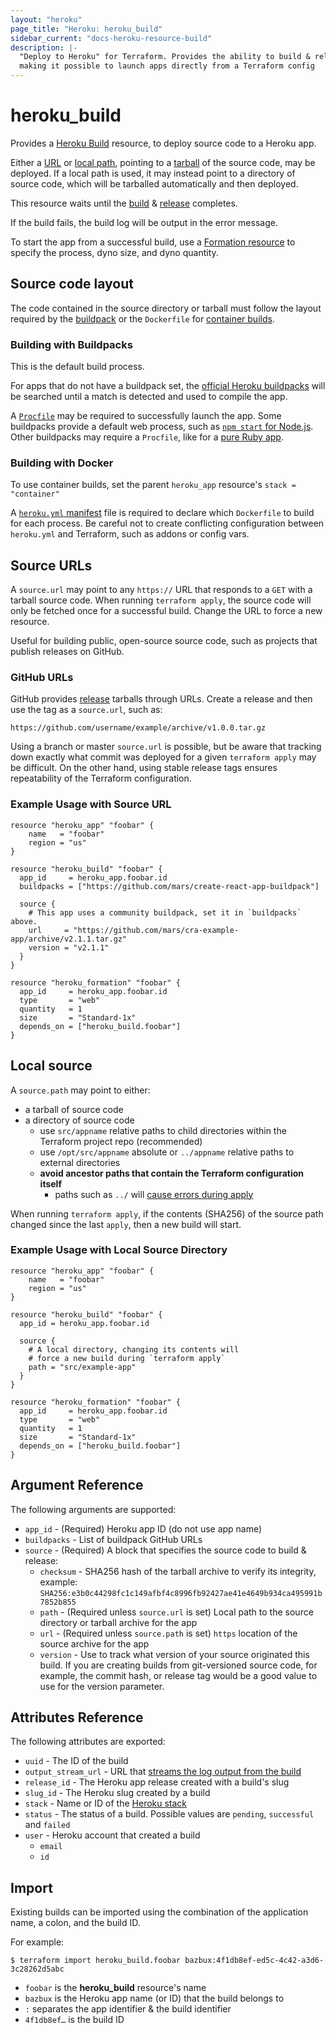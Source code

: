 ```yaml
---
layout: "heroku"
page_title: "Heroku: heroku_build"
sidebar_current: "docs-heroku-resource-build"
description: |-
  "Deploy to Heroku" for Terraform. Provides the ability to build & release code from a local or remote source,
  making it possible to launch apps directly from a Terraform config
---
```


# heroku\_build

Provides a [Heroku Build](https://devcenter.heroku.com/articles/platform-api-reference#build)
resource, to deploy source code to a Heroku app.

Either a [URL](#source-urls) or [local path](#local-source), pointing to a [tarball](https://en.wikipedia.org/wiki/Tar_(computing))
of the source code, may be deployed. If a local path is used, it may instead point to a directory of source code, which will be tarballed automatically and then deployed.

This resource waits until the [build](https://devcenter.heroku.com/articles/build-and-release-using-the-api)
& [release](https://devcenter.heroku.com/articles/release-phase) completes.

If the build fails, the build log will be output in the error message.

To start the app from a successful build, use a [Formation resource](formation.html) to specify the process, dyno size, and dyno quantity.

## Source code layout

The code contained in the source directory or tarball must follow the layout required by the [buildpack](https://devcenter.heroku.com/articles/buildpacks)
or the `Dockerfile` for [container builds](https://devcenter.heroku.com/articles/build-docker-images-heroku-yml).

### Building with Buildpacks

This is the default build process.

For apps that do not have a buildpack set, the [official Heroku buildpacks](https://devcenter.heroku.com/articles/buildpacks#officially-supported-buildpacks)
will be searched until a match is detected and used to compile the app.

A [`Procfile`](https://devcenter.heroku.com/articles/procfile) may be required to successfully launch the app.
Some buildpacks provide a default web process, such as [`npm start` for Node.js](https://devcenter.heroku.com/articles/nodejs-support#default-web-process-type).
Other buildpacks may require a `Procfile`, like for a [pure Ruby app](https://devcenter.heroku.com/articles/ruby-support#ruby-applications-process-types).

### Building with Docker

To use container builds, set the parent `heroku_app` resource's `stack = "container"`

A [`heroku.yml` manifest](https://devcenter.heroku.com/articles/build-docker-images-heroku-yml#heroku-yml-overview)
file is required to declare which `Dockerfile` to build for each process. Be careful not to create conflicting configuration
between `heroku.yml` and Terraform, such as addons or config vars.

## Source URLs
A `source.url` may point to any `https://` URL that responds to a `GET` with a tarball source code. When running `terraform apply`,
the source code will only be fetched once for a successful build. Change the URL to force a new resource.

Useful for building public, open-source source code, such as projects that publish releases on GitHub.

### GitHub URLs
GitHub provides [release](https://help.github.com/articles/creating-releases/) tarballs through URLs. Create a release
and then use the tag as a `source.url`, such as:

```
https://github.com/username/example/archive/v1.0.0.tar.gz
```

Using a branch or master `source.url` is possible, but be aware that tracking down exactly what commit was deployed
for a given `terraform apply` may be difficult. On the other hand, using stable release tags ensures repeatability
of the Terraform configuration.

### Example Usage with Source URL

```hcl-terraform
resource "heroku_app" "foobar" {
    name   = "foobar"
    region = "us"
}

resource "heroku_build" "foobar" {
  app_id     = heroku_app.foobar.id
  buildpacks = ["https://github.com/mars/create-react-app-buildpack"]

  source {
    # This app uses a community buildpack, set it in `buildpacks` above.
    url     = "https://github.com/mars/cra-example-app/archive/v2.1.1.tar.gz"
    version = "v2.1.1"
  }
}

resource "heroku_formation" "foobar" {
  app_id     = heroku_app.foobar.id
  type       = "web"
  quantity   = 1
  size       = "Standard-1x"
  depends_on = ["heroku_build.foobar"]
}
```

## Local source
A `source.path` may point to either:

* a tarball of source code
* a directory of source code
  * use `src/appname` relative paths to child directories within the Terraform project repo (recommended)
  * use `/opt/src/appname` absolute or `../appname` relative paths to external directories
  * **avoid ancestor paths that contain the Terraform configuration itself**
    * paths such as `../` will [cause errors during apply](https://github.com/heroku/terraform-provider-heroku/issues/269)

When running `terraform apply`, if the contents (SHA256) of the source path changed since the last `apply`, then a new build will start.

### Example Usage with Local Source Directory

```hcl-terraform
resource "heroku_app" "foobar" {
    name   = "foobar"
    region = "us"
}

resource "heroku_build" "foobar" {
  app_id = heroku_app.foobar.id

  source {
    # A local directory, changing its contents will
    # force a new build during `terraform apply`
    path = "src/example-app"
  }
}

resource "heroku_formation" "foobar" {
  app_id     = heroku_app.foobar.id
  type       = "web"
  quantity   = 1
  size       = "Standard-1x"
  depends_on = ["heroku_build.foobar"]
}
```

## Argument Reference

The following arguments are supported:

* `app_id` - (Required) Heroku app ID (do not use app name)
* `buildpacks` - List of buildpack GitHub URLs
* `source` - (Required) A block that specifies the source code to build & release:
  * `checksum` - SHA256 hash of the tarball archive to verify its integrity, example:
    `SHA256:e3b0c44298fc1c149afbf4c8996fb92427ae41e4649b934ca495991b7852b855`
  * `path` - (Required unless `source.url` is set) Local path to the source directory or tarball archive for the app
  * `url` - (Required unless `source.path` is set) `https` location of the source archive for the app
  * `version` - Use to track what version of your source originated this build. If you are creating builds
    from git-versioned source code, for example, the commit hash, or release tag would be a good value to use for the
    version parameter.


## Attributes Reference

The following attributes are exported:

* `uuid` - The ID of the build
* `output_stream_url` - URL that [streams the log output from the build](https://devcenter.heroku.com/articles/build-and-release-using-the-api#streaming-build-output)
* `release_id` - The Heroku app release created with a build's slug
* `slug_id` - The Heroku slug created by a build
* `stack` - Name or ID of the [Heroku stack](https://devcenter.heroku.com/articles/stack)
* `status` - The status of a build. Possible values are `pending`, `successful` and `failed`
* `user` - Heroku account that created a build
  * `email`
  * `id`

## Import
Existing builds can be imported using the combination of the application name, a colon, and the build ID.

For example:
```
$ terraform import heroku_build.foobar bazbux:4f1db8ef-ed5c-4c42-a3d6-3c28262d5abc
```

* `foobar` is the **heroku_build** resource's name
* `bazbux` is the Heroku app name (or ID) that the build belongs to
* `:` separates the app identifier & the build identifier
* `4f1db8ef…` is the build ID
